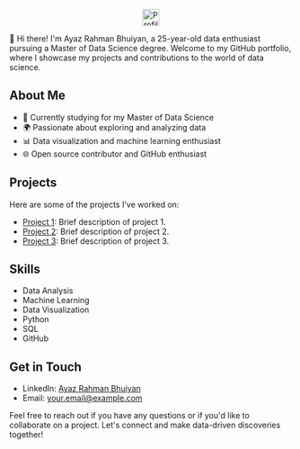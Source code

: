 <p align="center">
  <img src="https://media.licdn.com/dms/image/C5603AQFo5mFaddTkEA/profile-displayphoto-shrink_800_800/0/1630832689490?e=1703721600&v=beta&t=vYUS1xmYt38_Lk0Dk2Vo_sm_IYx8aXt3seSb1m7qgPs" alt="Profile Picture" style="width: 30;">
</p>

👋 Hi there! I'm Ayaz Rahman Bhuiyan, a 25-year-old data enthusiast pursuing a Master of Data Science degree. Welcome to my GitHub portfolio, where I showcase my projects and contributions to the world of data science.

## About Me

- 🔬 Currently studying for my Master of Data Science
- 🌍 Passionate about exploring and analyzing data
- 📊 Data visualization and machine learning enthusiast
- 🌐 Open source contributor and GitHub enthusiast

## Projects

Here are some of the projects I've worked on:

- [Project 1](insert_project1_url_here): Brief description of project 1.
- [Project 2](insert_project2_url_here): Brief description of project 2.
- [Project 3](insert_project3_url_here): Brief description of project 3.

## Skills

- Data Analysis
- Machine Learning
- Data Visualization
- Python
- SQL
- GitHub

## Get in Touch

- LinkedIn: [Ayaz Rahman Bhuiyan](insert_linkedin_profile_url_here)
- Email: [your.email@example.com](mailto:your.email@example.com)

Feel free to reach out if you have any questions or if you'd like to collaborate on a project. Let's connect and make data-driven discoveries together!
